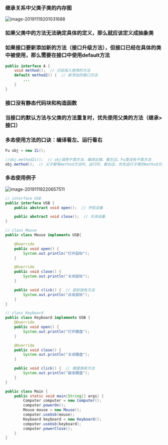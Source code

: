 ### 继承关系中父类子类的内存图

![image-20191119201031688](/Users/tangjin/Documents/GitHub/tomkiin.github.io/assets/images/image-20191119201031688.png)



### 如果父类中的方法无法确定具体的定义，那么就应该定义成抽象类



### 如果接口要新添加新的方法（接口升级方法），但接口已经在具体的类中被使用，那么需要在接口中使用default方法

```java
public interface A {
    void method();  // 已经投入使用的方法
    default method2() {  // 新添加的接口方法
        ...
    }
}
```



### 接口没有静态代码块和构造函数



### 当接口的默认方法与父类的方法重复时，优先使用父类的方法（继承>接口）



### 多态使用方法的口诀：编译看左、运行看右

```java
Fu obj = new Zi();

//obj.methodZi();  // obj调用子类方法，编译出错，看左边，Fu类没有子类方法
obj.method();  // 父子都有method方法时，运行时，看右边，优先运行子类的method方法
```



### 多态使用例子

![image-20191119220657511](/Users/tangjin/Documents/GitHub/tomkiin.github.io/assets/images/image-20191119220657511.png)

```java
// interface USB
public interface USB {
    public abstract void open();  // 开启设备

    public abstract void close();  // 关闭设备
}

```

```java
// class Mouse
public class Mouse implements USB{

    @Override
    public void open() {
        System.out.println("打开鼠标");
    }

    @Override
    public void close() {
        System.out.println("关闭鼠标");
    }

    public void click() {  // 鼠标独有方法
        System.out.println("点击鼠标");
    }
}

```

```java
// class Keyboard
public class Keyboard implements USB {
    @Override
    public void open() {
        System.out.println("打开键盘");
    }

    @Override
    public void close() {
        System.out.println("关闭键盘");
    }

    public void click() {  // 键盘独有方法
        System.out.println("敲击键盘");
    }
}

```

```java
public class Main {
    public static void main(String[] args) {
        Computer computer = new Computer();
        computer.powerOn();
        Mouse mouse = new Mouse();
        computer.useUsb(mouse);
        Keyboard keyboard = new Keyboard();
        computer.useUsb(keyboard);
        computer.powerClose();
    }
}

```

